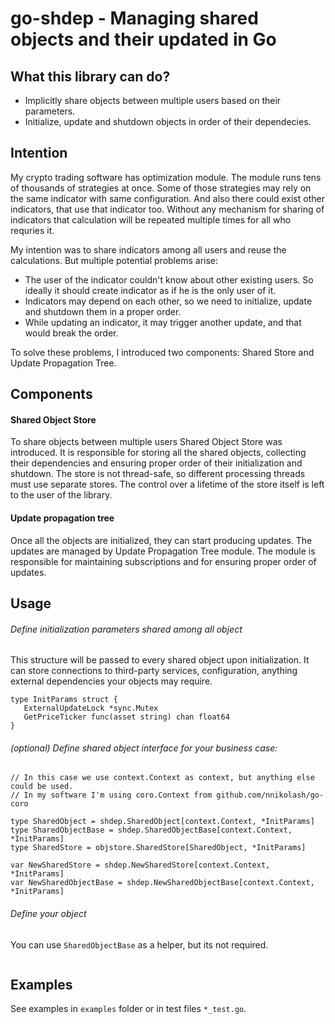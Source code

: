 # go-shdep - Managing shared objects and their updated in Go

## What this library can do?

* Implicitly share objects between multiple users based on their parameters.
* Initialize, update and shutdown objects in order of their dependecies.

## Intention

My crypto trading software has optimization module. The module runs tens of thousands of strategies at once.
Some of those strategies may rely on the same indicator with same configuration. And also there could exist other indicators, that use that indicator too. Without any mechanism for sharing of indicators that calculation will be repeated multiple times for all who requries it.

My intention was to share indicators among all users and reuse the calculations.
But multiple potential problems arise:

* The user of the indicator couldn't know about other existing users. So ideally it should create indicator as if he is the only user of it.
* Indicators may depend on each other, so we need to initialize, update and shutdown them in a proper order.
* While updating an indicator, it may trigger another update, and that would break the order.

To solve these problems, I introduced two components: Shared Store and Update Propagation Tree.

## Components

#### Shared Object Store

To share objects between multiple users Shared Object Store was introduced. It is responsible for storing all the shared objects, collecting their dependencies and ensuring proper order of their initialization and shutdown.
The store is not thread-safe, so different processing threads must use separate stores.
The control over a lifetime of the store itself is left to the user of the library.

#### Update propagation tree

Once all the objects are initialized, they can start producing updates. The updates are managed by Update Propagation Tree module.
The module is responsible for maintaining subscriptions and for ensuring proper order of updates.

## Usage

###### Define initialization parameters shared among all object

This structure will be passed to every shared object upon initialization. It can store connections to third-party services, configuration, anything external dependencies your objects may require.

```
type InitParams struct {
   ExternalUpdateLock *sync.Mutex
   GetPriceTicker func(asset string) chan float64
}
```

###### (optional) Define shared object interface for your business case:

```
// In this case we use context.Context as context, but anything else could be used.
// In my software I'm using coro.Context from github.com/nnikolash/go-coro

type SharedObject = shdep.SharedObject[context.Context, *InitParams]
type SharedObjectBase = shdep.SharedObjectBase[context.Context, *InitParams]
type SharedStore = objstore.SharedStore[SharedObject, *InitParams]

var NewSharedStore = shdep.NewSharedStore[context.Context, *InitParams]
var NewSharedObjectBase = shdep.NewSharedObjectBase[context.Context, *InitParams]
```

###### Define your object

You can use `SharedObjectBase` as a helper, but its not required.

```

```

## Examples

See examples in `examples` folder or in test files `*_test.go`.
